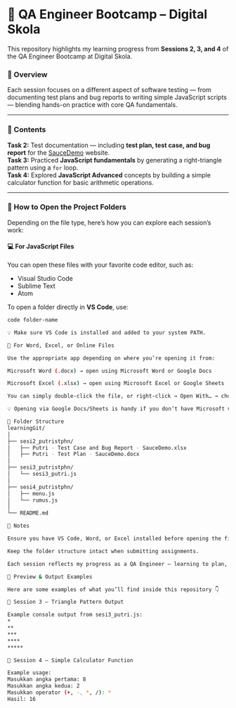 # 🧪 QA Engineer Bootcamp – Digital Skola
This repository highlights my learning progress from **Sessions 2, 3, and 4** of the QA Engineer Bootcamp at Digital Skola.

### 🧩 Overview
Each session focuses on a different aspect of software testing — from documenting test plans and bug reports to writing simple JavaScript scripts — blending hands-on practice with core QA fundamentals.

---

### 📘 Contents
**Task 2:** Test documentation — including **test plan, test case, and bug report** for the [SauceDemo](https://www.saucedemo.com/) website.  
**Task 3:** Practiced **JavaScript fundamentals** by generating a right-triangle pattern using a `for` loop.  
**Task 4:** Explored **JavaScript Advanced** concepts by building a simple calculator function for basic arithmetic operations.

---

### 🧭 How to Open the Project Folders
Depending on the file type, here’s how you can explore each session’s work:

#### 💻 For JavaScript Files
You can open these files with your favorite code editor, such as:
- Visual Studio Code  
- Sublime Text  
- Atom  

To open a folder directly in **VS Code**, use:
```bash
code folder-name

💡 Make sure VS Code is installed and added to your system PATH.

📄 For Word, Excel, or Online Files

Use the appropriate app depending on where you’re opening it from:

Microsoft Word (.docx) → open using Microsoft Word or Google Docs

Microsoft Excel (.xlsx) → open using Microsoft Excel or Google Sheets

You can simply double-click the file, or right-click → Open With… → choose the correct app or upload it to your Google Drive to open it online.

💡 Opening via Google Docs/Sheets is handy if you don’t have Microsoft Office installed — just drag the file into Google Drive, and it’ll open automatically.

📂 Folder Structure
learningGit/
│
├── sesi2_putristphn/
│   ├── Putri - Test Case and Bug Report - SauceDemo.xlsx
│   ├── Putri - Test Plan - SauceDemo.docx
│
├── sesi3_putristphn/
│   └── sesi3_putri.js
│
├── sesi4_putristphn/
│   ├── menu.js
│   └── rumus.js
│
└── README.md

📝 Notes

Ensure you have VS Code, Word, or Excel installed before opening the files — or open them directly in Google Docs/Sheets.

Keep the folder structure intact when submitting assignments.

Each session reflects my progress as a QA Engineer — learning to plan, test, document, and write code to support automation in real-world projects.

📸 Preview & Output Examples

Here are some examples of what you’ll find inside this repository 👇

🧩 Session 3 – Triangle Pattern Output

Example console output from sesi3_putri.js:
*
**
***
****
*****

🧮 Session 4 – Simple Calculator Function

Example usage:
Masukkan angka pertama: 8  
Masukkan angka kedua: 2  
Masukkan operator (+, -, *, /): *  
Hasil: 16


